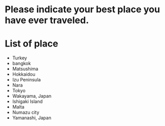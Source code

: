 # Please indicate your best place you have ever traveled.

# List of place
- Turkey
- bangkok
- Matsushima
- Hokkaidou
- Izu Peninsula
- Nara
- Tokyo
- Wakayama, Japan
- Ishigaki Island
- Malta
- Numazu city
- Yamanashi, Japan
